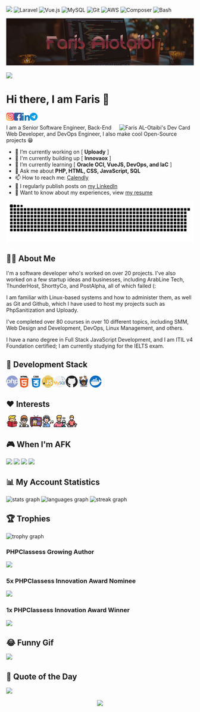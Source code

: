 ![](https://komarev.com/ghpvc/?username=farisc0de&color=b14C53&style=for-the-badge) ![Laravel](https://img.shields.io/badge/laravel-%23FF2D20.svg?style=for-the-badge&logo=laravel&logoColor=white) ![Vue.js](https://img.shields.io/badge/vuejs-%2335495e.svg?style=for-the-badge&logo=vuedotjs&logoColor=%234FC08D) ![MySQL](https://img.shields.io/badge/mysql-%2300f.svg?style=for-the-badge&logo=mysql&logoColor=white) ![Git](https://img.shields.io/badge/git-%23F05033.svg?style=for-the-badge&logo=git&logoColor=white) ![AWS](https://img.shields.io/badge/AWS-%23FF9900.svg?style=for-the-badge&logo=amazon-aws&logoColor=white) ![Composer](https://img.shields.io/badge/Composer-885630?style=for-the-badge&logo=Composer&logoColor=white) ![Bash](https://img.shields.io/badge/GNU%20Bash-4EAA25?style=for-the-badge&logo=GNU%20Bash&logoColor=white)

![Header](https://raw.githubusercontent.com/farisc0de/farisc0de/main/header.png)

<img src="https://readme-typing-svg.herokuapp.com?color=B14C53ff&vCenter=true&multiline=true&width=425&height=85&lines=%E2%80%9CTry+not+to+become+a+man+of+success%2C;but+rather+become+a+man+of+value.%E2%80%9D;%E2%80%93+Albert+Einstein" align="center" />

# Hi there, I am Faris 👋

<a href="https://instagram.com/fariscode">
  <img align="left" alt="Faris | Instagram" width="21px" src="https://raw.githubusercontent.com/farisc0de/farisc0de/main/icons/instagram.svg" />
</a>
<a href="https://www.facebook.com/farisc0de">
  <img align="left" alt="Faris | Facebook" width="21px" src="https://raw.githubusercontent.com/farisc0de/farisc0de/main/icons/facebook.svg" />
</a>
<a href="https://www.linkedin.com/in/farisc0de/">
  <img align="left" alt="Faris | LinkedIn" width="21px" src="https://raw.githubusercontent.com/farisc0de/farisc0de/main/icons/linkedin.svg" />
</a>
<a href="https://t.me/fariscode">
  <img align="left" alt="Faris | Telegram" width="21px" src="https://raw.githubusercontent.com/farisc0de/farisc0de/main/icons/telegram.svg" />
</a>

<br />

<a href="https://app.daily.dev/fariscode"><img src="https://api.daily.dev/devcards/v2/w5rEv9aWD.png?type=default&r=mrp" align="right" width="200" alt="Faris AL-Otaibi's Dev Card"/></a>


I am a Senior Software Engineer, Back-End Web Developer, and DevOps Engineer, I also make cool Open-Source projects 😁

- 🔭 I’m currently working on [ **Uploady** ]
- 💼 I'm currently building up [ **Innovaox** ]
- 🌱 I’m currently learning [ **Oracle OCI, VueJS, DevOps, and IaC** ]
- 💬 Ask me about **PHP, HTML, CSS, JavaScript, SQL**
- 📫 How to reach me: [Calendly](https://calendly.com/fariscode/30min)
- 📝 I regularly publish posts on [my LinkedIn](https://www.linkedin.com/in/farisc0de/)
- 📄 Want to know about my experiences, view [my resume](https://flowcv.com/resume/9r3klbvu1s)

<img src="https://raw.githubusercontent.com/farisc0de/farisc0de/output/snake.svg" alt="Snake animation" />

## 👨‍💻 About Me

I'm a software developer who's worked on over 20 projects. I've also worked on a few startup ideas and businesses, including ArabLine Tech, ThunderHost, ShorttyCo, and PostAlpha, all of which failed (:

I am familiar with Linux-based systems and how to administer them, as well as Git and Github, which I have used to host my projects such as PhpSanitization and Uploady.

I've completed over 80 courses in over 10 different topics, including SMM, Web Design and Development, DevOps, Linux Management, and others.

I have a nano degree in Full Stack JavaScript Development, and I am ITIL v4 Foundation certified; I am currently studying for the IELTS exam.

## 🔧 Development Stack
<div align="left">
  <a href="http://php.net/">
    <img align="left" alt="PHP" width="32px" src="https://raw.githubusercontent.com/farisc0de/farisc0de/main/icons/php.svg" />
  </a>
  
  <a href="https://whatwg.org/">
    <img align="left" alt="HTML" width="32px" src="https://raw.githubusercontent.com/farisc0de/farisc0de/main/icons/html-5.svg" />
  </a>
  
  <a href="https://www.w3.org/Style/CSS/">
    <img align="left" alt="CSS" width="32px" src="https://raw.githubusercontent.com/farisc0de/farisc0de/main/icons/css.svg" />
  </a>
  
  <a href="https://www.javascript.com/">
    <img align="left" alt="Javascript" width="32px" src="https://raw.githubusercontent.com/farisc0de/farisc0de/main/icons/javascript.svg" />
  </a>
  
  <a href="https://www.mysql.com/">
    <img align="left" alt="MySQL" width="32px" src="https://raw.githubusercontent.com/farisc0de/farisc0de/main/icons/mysql.svg" />
  </a>
 
  <a href="https://www.github.com/">
    <img align="left" alt="GitHub" width="32px" src="https://raw.githubusercontent.com/farisc0de/farisc0de/main/icons/github.svg" />
  </a>
  
  <a href="https://getcomposer.org/">
    <img align="left" alt="Composer" width="32px" src="https://raw.githubusercontent.com/farisc0de/farisc0de/main/icons/composer.svg" />
  </a>

  <a href="https://docker.com/">
    <img align="left" alt="Docker" width="32px" src="https://raw.githubusercontent.com/farisc0de/farisc0de/main/icons/docker.svg" />
  </a>
</div>

<br />
<br />

## ♥️ Interests

<div align="left">
  <a href="#">
    <img align="left" alt="Books" width="32px" src="https://raw.githubusercontent.com/farisc0de/farisc0de/main/icons/read.png" />
  </a>
  
  <a href="https://tvtime.com/v11pr">
    <img align="left" alt="Movies" width="32px" src="https://raw.githubusercontent.com/farisc0de/farisc0de/main/icons/3d-movie.png" />
  </a>
  
  <a href="https://tvtime.com/v11pr">
    <img align="left" alt="TV Shows" width="32px" src="https://raw.githubusercontent.com/farisc0de/farisc0de/main/icons/tv-show.png" />
  </a>
  
  <a href="#">
    <img align="left" alt="Music" width="32px" src="https://raw.githubusercontent.com/farisc0de/farisc0de/main/icons/listen.png" />
  </a>
  
  <a href="#">
    <img align="left" alt="Podcasts" width="32px" src="https://raw.githubusercontent.com/farisc0de/farisc0de/main/icons/podcaster.png" />
  </a>
  
  <a href="#">
    <img align="left" alt="Podcasts" width="32px" src="https://raw.githubusercontent.com/farisc0de/farisc0de/main/icons/meditation.png" />
  </a>
</div>

<br />
<br />

## 🎮 When I'm AFK

![](https://img.shields.io/badge/PlayStation%205-003791.svg?style=for-the-badge&logo=PlayStation-55&logoColor=white) ![](https://img.shields.io/badge/Netflix-E50914.svg?style=for-the-badge&logo=Netflix&logoColor=white) ![](https://img.shields.io/badge/YouTube-FF0000.svg?style=for-the-badge&logo=YouTube&logoColor=white) ![](https://img.shields.io/badge/TV%20Time-FFD400.svg?style=for-the-badge&logo=TV-Time&logoColor=black) 

## 📊 My Account Statistics

<div align="">
  <img src="https://github-readme-stats.vercel.app/api?username=farisc0de&hide_title=false&hide_rank=false&show_icons=true&include_all_commits=true&count_private=true&disable_animations=false&theme=dracula&locale=en&hide_border=false&order=1" height="150" alt="stats graph"  />
  <img src="https://github-readme-stats.vercel.app/api/top-langs?username=farisc0de&locale=en&hide_title=false&layout=compact&card_width=320&langs_count=5&theme=dracula&hide_border=false&order=2" height="150" alt="languages graph"  />
  <img src="https://streak-stats.demolab.com?user=farisc0de&locale=en&mode=daily&theme=dracula&hide_border=false&border_radius=5&order=3" height="150" alt="streak graph"  />
</div>

## 🏆 Trophies

<img src="https://github-profile-trophy.vercel.app?username=farisc0de&theme=dracula&column=-1&row=1&margin-w=8&margin-h=8&no-bg=false&no-frame=false&order=4" height="150" alt="trophy graph"  />

### PHPClassess Growing Author
![](https://www.phpclasses.org/status/badge/growing-author/user/1609457/v/3f2768) 

### 5x PHPClassess Innovation Award Nominee
![](https://files.phpclasses.org/graphics/phpclasses/innovation-award-logo.png)

### 1x PHPClassess Innovation Award Winner
![](https://files.phpclasses.org/graphics/phpclasses/innovation-award-logo.png)

## 😂 Funny Gif

![](https://i.giphy.com/media/13HgwGsXF0aiGY/giphy.webp)

## 💬 Quote of the Day

![](https://quotes-github-readme.vercel.app/api?theme=dark&type=horizontal)

<p align="center">
  <img src="https://capsule-render.vercel.app/api?type=waving&color=gradient&height=110&section=footer&animation=twinkling"/>
</p>
